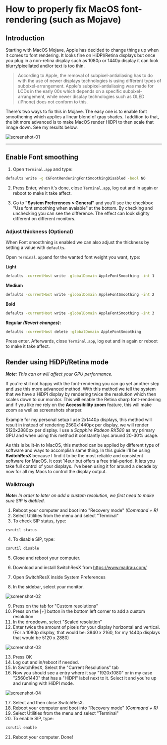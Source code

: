 # How to properly fix MacOS font-rendering (such as Mojave)

## Introduction

Starting with MacOS Mojave, Apple has decided to change things up when it comes to font rendering. It looks fine on HiDPI/Retina displays but once you plug in a non-retina display such as 1080p or 1440p display it can look blurry/pixellated and/or text is too thin.

> According to Apple, the removal of subpixel-antialiasing has to do with the use of newer displays technologies is using different types of subpixel-arrangement. Apple's subpixel-antialiasing was made for LCDs in the early 00s which depends on a specific subpixel-arrangement, while newer display technologies such as OLED (iPhone) does not conform to this.

There's two ways to fix this in Mojave. The easy one is to enable font smoothening which applies a linear blend of gray shades. I addition to that, the bit more advanced is to make MacOS render HiDPI to then scale that image down. See my results below.

![screenshot-01](https://gitlab.com/renegadevi/scripts-and-snippets/raw/master/MacOS/screenshots/fix-font-rendering-01.png)

---


## Enable Font smoothing 

1. Open `Terminal.app` and type:

```sh
defaults write -g CGFontRenderingFontSmoothingDisabled -bool NO
```

2. Press Enter, when it's done, close `Terminal.app`, log out and in again or reboot to make it take affect. 

3. Go to **"System Preferences > General"** and you'll see the checkbox "Use font smoothing when avaiable" at the bottom. By checking and unchecking you can see the difference. The effect can look slighty different on different monitors.



### Adjust thickness (Optional)

When Font smoothning is enabled we can also adjust the thickness by setting a value with `defaults`.

Open `Terminal.app`and for the wanted font weight you want, type:

**Light**

```sh
defaults -currentHost write -globalDomain AppleFontSmoothing -int 1
```

**Medium**

```sh
defaults -currentHost write -globalDomain AppleFontSmoothing -int 2
```

**Bold**

```sh
defaults -currentHost write -globalDomain AppleFontSmoothing -int 3
```

**Regular *(Revert changes)*:**

```sh
defaults -currentHost delete -globalDomain AppleFontSmoothing
```

Press enter. Afterwards, close `Terminal.app`, log out and in again or reboot to make it take affect. 



## Render using HiDPi/Retina mode

*__Note__: This can or will affect your GPU performance.*

If you're still not happy with the font-rendering you can go yet another step and use this more advanced method. With this method we tell the system that we have a HiDPI display by rendering twice the resolution which then scales down to our monitor. This will enable the Retina sharp font-rendering and if you like me rely on the **Accessibility zoom** feature, this will make zoom as well as screenshots sharper.

Example for my personal setup I use  2x1440p displays, this method will result in instead of rendering 2560x1440px per display, we will render 5120x2880px per display. I use a *Sapphire Radeon RX580* as my primary GPU and when using this method it constantly lays around 20-30% usage.

As this is built-in to MacOS, this method can be applied by different type of software and ways to accomplish same thing. In this guide I'll be using **SwitchResX** because I find it to be the most reliable and consistent software for MacOS. It cost 14eur but offers a free trial-period. It lets you take full control of your displays. I've been using it for around a decade by now for all my Macs to control the display output.



### Walktrough

*__Note:__ In order to later on add a custom resolution, we first need to make sure SIP is diabled.* 

1. Reboot your computer and boot into "Recovery mode" *(Command + R)*
2. Select Utilities from the menu and select "Terminal"
3. To check SIP status, type:

```sh
csrutil status
```

4. To disable SIP, type:

```sh
csrutil disable
```

5. Close and reboot your computer.

6. Download and install SwitchResX from https://www.madrau.com/

7. Open SwitchResX inside System Preferences

8. In the sidebar, select your monitor.

![screenshot-02](https://gitlab.com/renegadevi/scripts-and-snippets/raw/master/MacOS/screenshots/fix-font-rendering-02.png)

9. Press on the tab for "Custom resolutions"
10. Press on the [+] button in the bottom left corner to add a custom resolution
11. In the dropdown, select "Scaled resolution"
12. Enter twice the amount of pixels for your display horizontal and vertical. (For a 1080p display, that would be: 3840 x 2160, for my 1440p displays that would be 5120 x 2880)

![screenshot-03](https://gitlab.com/renegadevi/scripts-and-snippets/raw/master/MacOS/screenshots/fix-font-rendering-03.png)

13. Press OK
14. Log out and in/reboot if needed.
15. In SwitchResX, Select the "Current Resolutions" tab
16. Now you should see a entry where it say "1920x1080" or in my case "2560x1440" that has a "HiDPI" label next to it. Select it and you're up and running with HiDPI mode.

![screenshot-04](https://gitlab.com/renegadevi/scripts-and-snippets/raw/master/MacOS/screenshots/fix-font-rendering-04.png)

17. Select and then close SwitchResX. 
18. Reboot your computer and boot into "Recovery mode" *(Command + R)*
19. Select Utilities from the menu and select "Terminal"
20. To enable SIP, type:

```sh
csrutil enable
```

21. Reboot your computer. Done!
